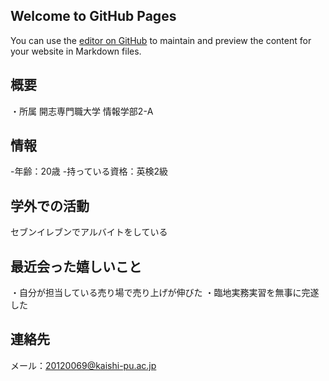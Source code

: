## Welcome to GitHub Pages

You can use the [editor on GitHub](https://github.com/hiraiwa0518/report-1--2/edit/gh-pages/index.md) to maintain and preview the content for your website in Markdown files.

## 概要
・所属
開志専門職大学 情報学部2-A

## 情報
-年齢：20歳
-持っている資格：英検2級

## 学外での活動
セブンイレブンでアルバイトをしている

## 最近会った嬉しいこと
・自分が担当している売り場で売り上げが伸びた
・臨地実務実習を無事に完遂した

## 連絡先
メール：20120069@kaishi-pu.ac.jp
